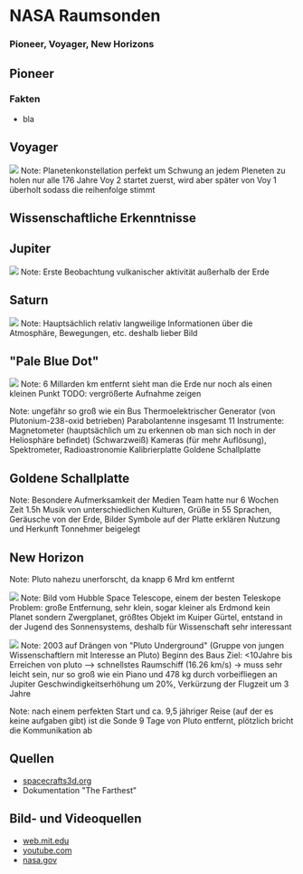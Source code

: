 # NASA Raumsonden
### Pioneer, Voyager, New Horizons



## Pioneer


### Fakten
- bla


<!-- .slide: data-background-iframe="http://spacecrafts3d.org/models/pioneer.html" data-background-interactive-->



## Voyager


![](pictures/Voyager_Path.svg)
Note:
Planetenkonstellation perfekt um Schwung an jedem Pleneten zu holen
nur alle 176 Jahre
Voy 2 startet zuerst, wird aber später von Voy 1 überholt sodass die reihenfolge stimmt


## Wissenschaftliche Erkenntnisse
<!-- .slide: data-background-video="pictures/jupiter.mp4" data-backround-video-loop data-background-video-muted -->


## Jupiter
![](pictures/VulcanIo.jpg) <!-- .element: class="stretch" -->
Note:
Erste Beobachtung vulkanischer aktivität außerhalb der Erde


## Saturn
![](pictures/saturn.gif) <!-- .element: class="stretch" -->
Note:
Hauptsächlich relativ langweilige Informationen über die Atmosphäre, Bewegungen, etc. deshalb lieber Bild


## "Pale Blue Dot"
![](pictures/Pale_Blue_Dot.png) <!-- .element: class="stretch" -->
Note:
6 Millarden km entfernt sieht man die Erde nur noch als einen kleinen Punkt
TODO: vergrößerte Aufnahme zeigen


<!-- .slide: data-background-iframe="http://spacecrafts3d.org/models/voyager.html" data-background-interactive-->
Note:
ungefähr so groß wie ein Bus
Thermoelektrischer Generator (von Plutonium-238-oxid betrieben)
Parabolantenne
insgesamt 11 Instrumente:
	Magnetometer (hauptsächlich um zu erkennen ob man sich noch in der Heliosphäre befindet)
	(Schwarzweiß) Kameras (für mehr Auflösung), Spektrometer, Radioastronomie
	Kalibrierplatte
Goldene Schallplatte


## Goldene Schallplatte
<!-- .slide: data-background-image="pictures/tworecords.png" -->
Note:
Besondere Aufmerksamkeit der Medien
Team hatte nur 6 Wochen Zeit
1.5h Musik von unterschiedlichen Kulturen, Grüße in 55 Sprachen, Geräusche von der Erde, Bilder
Symbole auf der Platte erklären Nutzung und Herkunft
Tonnehmer beigelegt



## New Horizon
Note:
Pluto nahezu unerforscht, da knapp 6 Mrd km entfernt


![](pictures/hubble-pluto.jpg)
Note:
Bild vom Hubble Space Telescope, einem der besten Teleskope
Problem: große Entfernung, sehr klein, sogar kleiner als Erdmond
kein Planet sondern Zwergplanet, größtes Objekt im Kuiper Gürtel, entstand in der Jugend des Sonnensystems, deshalb für Wissenschaft sehr interessant


<!-- .slide: data-background-iframe="https://solarsystem.nasa.gov/gltf_embed/2363/?fs=true" data-background-interactive-->
![](pictures/New_Horizons_spacecraft_model_1.png) <!-- .element: style="height:30%" -->
Note:
2003 auf Drängen von "Pluto Underground" (Gruppe von jungen Wissenschaftlern mit Interesse an Pluto) Beginn des Baus
Ziel: <10Jahre bis Erreichen von pluto --> schnellstes Raumschiff (16.26 km/s)
-> muss sehr leicht sein, nur so groß wie ein Piano und 478 kg
durch vorbeifliegen an Jupiter Geschwindigkeitserhöhung um 20%, Verkürzung der Flugzeit um 3 Jahre


Note:
nach einem perfekten Start und ca. 9,5 jähriger Reise (auf der es keine aufgaben gibt) ist die Sonde 9 Tage von Pluto entfernt, plötzlich bricht die Kommunikation ab



## Quellen
- [spacecrafts3d.org](https://spacecrafts3d.org)
- Dokumentation "The Farthest"


## Bild- und Videoquellen
- [web.mit.edu](http://web.mit.edu/lilybui/Public/tworecords.png) 
- [youtube.com](https://www.youtube.com/watch?v=9nf9nBtd2dM) 
- [nasa.gov](https://voyager.jpl.nasa.gov/galleries/images-voyager-took/)
